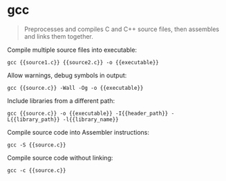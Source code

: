 gcc
===

> Preprocesses and compiles C and C++ source files, then assembles and links them together.

Compile multiple source files into executable:

    gcc {{source1.c}} {{source2.c}} -o {{executable}}

Allow warnings, debug symbols in output:

    gcc {{source.c}} -Wall -Og -o {{executable}}

Include libraries from a different path:

    gcc {{source.c}} -o {{executable}} -I{{header_path}} -L{{library_path}} -l{{library_name}}

Compile source code into Assembler instructions:

    gcc -S {{source.c}}

Compile source code without linking:

    gcc -c {{source.c}}
